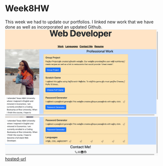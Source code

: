 # Week8HW
This week we had to update our portfolios. I linked new work that we have done as well as incorporated an updated Github.
![screenshot 1](./Assets/Screenshot1.png)
![screenshot 2](Assets/Screenshot2.png)
[hosted-url](https://avmancillas.github.io/Week8HW/)
